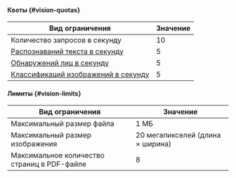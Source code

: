 #### Квоты {#vision-quotas}

Вид ограничения | Значение
----- | -----
Количество запросов в секунду | 10
[Распознаваний текста в секунду](../vision/concepts/ocr/index.md) | 5
[Обнаружений лиц в секунду](../vision/concepts/face-detection/index.md) | 5
[Классификаций изображений в секунду](../vision/concepts/classification/index.md) | 5


#### Лимиты {#vision-limits}

Вид ограничения | Значение
----- | -----
Максимальный размер файла | 1 МБ
Максимальный размер изображения | 20 мегапикселей (длина × ширина)
Максимальное количество страниц в PDF-файле | 8
